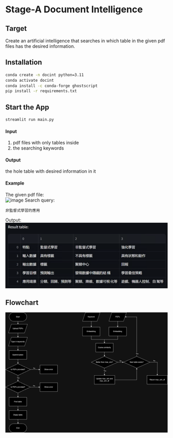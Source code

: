 # Stage-A Document Intelligence

## Target

Create an artificial intelligence that searches in which table in the given pdf files has the desired information.

## Installation

```bash
conda create -n docint python=3.11
conda activate docint
conda install -c conda-forge ghostscript
pip install -r requirements.txt
```

## Start the App

```bash
streamlit run main.py
```  

#### Input

1. pdf files with only tables inside
2. the searching keywords

#### Output

the hole table with desired information in it

#### Example

The given pdf file:  
![image](https://github.com/Stage-A/Document-Intelligence/blob/main/images/example1.png)
Search query:  

```commandline
非監督式學習的應用
```

Output:
![image](./images/result.png)

## Flowchart

![image](./images/output.png)
